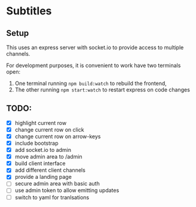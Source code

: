 # Subtitles

## Setup

This uses an express server with socket.io to provide access to multiple channels.

For development purposes, it is convenient to work have two terminals open:

1. One terminal running `npm build:watch` to rebuild the frontend,
2. The other running `npm start:watch` to restart express on code changes


## TODO:
- [x] highlight current row
- [x] change current row on click
- [x] change current row on arrow-keys
- [x] include bootstrap
- [x] add socket.io to admin
- [x] move admin area to /admin
- [x] build client interface
- [x] add different client channels
- [x] provide a landing page
- [ ] secure admin area with basic auth
- [ ] use admin token to allow emitting updates
- [ ] switch to yaml for tranlsations
